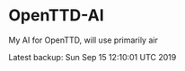 # OpenTTD-AI
My AI for OpenTTD, will use primarily air

Latest backup: Sun Sep 15 12:10:01 UTC 2019
